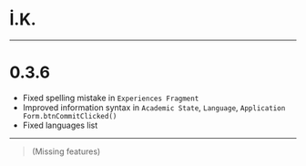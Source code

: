 # İ.K.
***
# 0.3.6
* Fixed spelling mistake in `Experiences Fragment`
* Improved information syntax in `Academic State`, `Language`, `Application Form.btnCommitClicked()`
* Fixed languages list
***
> (Missing features)